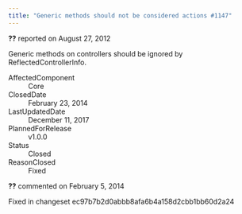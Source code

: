 ```yaml
---
title: "Generic methods should not be considered actions #1147"
---
```

<div class="issue-report"><div class="issue-header"><b>??</b> reported on <time datetime="2012-08-27T16:03:22.303-07:00" title="2012-08-27T16:03:22.303-07:00">August 27, 2012</time></div><div class="issue-message" markdown="1">

Generic methods on controllers should be ignored by ReflectedControllerInfo.

</div><div class="issue-footer"><dl><dt>AffectedComponent</dt><dd>Core</dd><dt>ClosedDate</dt><dd><time datetime="2014-02-23T19:23:21.317-08:00" title="2014-02-23T19:23:21.317-08:00">February 23, 2014</time></dd><dt>LastUpdatedDate</dt><dd><time datetime="2017-12-11T02:15:56.247-08:00" title="2017-12-11T02:15:56.247-08:00">December 11, 2017</time></dd><dt>PlannedForRelease</dt><dd>v1.0.0</dd><dt>Status</dt><dd>Closed</dd><dt>ReasonClosed</dt><dd>Fixed</dd></dl></div></div><div id="comment-132725" class="issue-comment"><div class="issue-header"><b>??</b> commented on <time datetime="2014-02-05T11:42:29.493-08:00" title="2014-02-05T11:42:29.493-08:00">February 5, 2014</time></div><div class="issue-message" markdown="1">

Fixed in changeset ec97b7b2d0abbb8afa6b4a158d2cbb1bb60d2a24

</div></div>